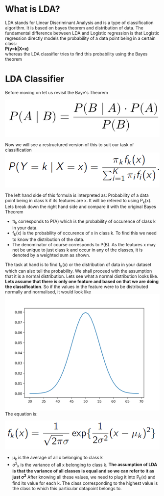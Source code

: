 # What is LDA?

LDA stands for Linear Discriminant Analysis and is a type of classification algorithm. It is based on bayes theorem and distribution of data. The fundamental difference between LDA and Logistic regression is that Logistic regression directly models the probability of a data point being in a certain class:<br />
**P(y=k|X=x)** <br />
whereas the LDA classifier tries to find this probability using the Bayes theorem

# LDA Classifier
Before moving on let us revisit the Baye's Theorem

![](Images/Bayes_simple.PNG)



Now we will see a restructured version of this to suit our task of classification
![](Images/Bayes.PNG)

The left hand side of this formula is interpreted as: Probability of a data point being in class k if its features are x. It will be refered to using P<sub>k</sub>(x).<br />
Lets break down the right hand side and compare it with the original Bayes Theorem
* π<sub>k</sub> corresponds to P(A) which is the probability of occurence of class k in your data.
* f<sub>k</sub>(x) is the probability of occurence of x in class k. To find this we need to know the distribution of the data.
* The denominator of course corresponds to P(B). As the features x may not be unique to just class k and occur in any of the classes,
  it is denoted by a weighted sum as shown.

The task at hand is to find f<sub>k</sub>(x) or the distribution of data in your dataset which can also tell the probability. We shall proceed with the assumption that it is a normal distribution. Lets see what a normal distribution looks like.
**Lets assume that there is only one feature and based on that we are doing the classification**. So if the values in the feature were to be distributed normally and normalised, it would look like
![](Images/normal_graph.png)
The equation is:

![](Images/normal_eqn.PNG)

* μ<sub>k</sub> is the average of all x belonging to class k
* σ<sup>2</sup><sub>k</sub> is the variance of all x belonging to class k. **The assumption of LDA is that the variance of all classes is equal and so we can refer to it as just σ<sup>2</sup>**
After knowing all these values, we need to plug it into P<sub>k</sub>(x) and find its value for each k. The class corresponding to the highest value is the class to which this particular datapoint belongs to.
